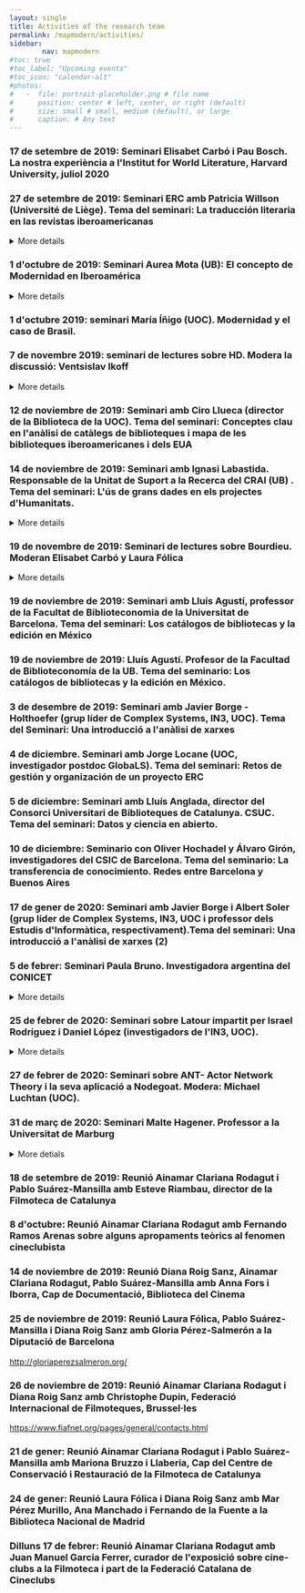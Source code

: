 ```yaml
---
layout: single
title: Activities of the research team
permalink: /mapmodern/activities/
sidebar:
        nav: mapmodern
#toc: true
#toc_label: "Upcoming events"
#toc_icon: "calendar-alt"
#photos:
#   -  file: portrait-placeholder.png # file name
#      position: center # left, center, or right (default)
#      size: small # small, medium (default), or large
#      caption: # Any text
---
```

### 17 de setembre de 2019: Seminari Elisabet Carbó i Pau Bosch. La nostra experiència a l'Institut for World Literature, Harvard University, juliol 2020

### 27 de setembre de 2019: Seminari ERC amb Patricia Willson (Université de Liège). Tema del seminari: La traducción literaria en las revistas iberoamericanas

<details>
<summary>More details</summary>
{{ "**Textos en discussió:**  

Walkowitz, Rebeca. 2015. Born Translated. The Contemporary Novel in an Age of World Literature. New York: Columbia University Press, pp.1-48.

Willson, Patricia. 2013. “La traducción y sus discursos. Apuntes sobre la historia de la traductología”. Ex-Libris 2, pp. 82-95.

Bionota: Patricia Willson es doctora en letras por la Universidad de Buenos Aires y traductora por el IES en Lenguas Vivas. Es autora de La constelación del Sur. Traductores y traducciones en la literatura argentina del siglo XX (Siglo XXI Editores, 2004, 2017) y de Página impar. Textos sobre la traducción en Argentina: conceptos, historia, figuras (EThos, 2019). Es coeditora de Impliciter/Expliciter. L’intervention du traducteur (Presses universitaires de Liège, 2018) y de Traductores y traducciones en la historia cultural de América Latina (UNAM, 2011). Ha traducido, entre otros autores, a Roland Barthes, Paul Ricœur, Gustave Flaubert, Jean-Paul Sartre, Richard Rorty, Mary Shelley, Mark Twain, H.P. Lovecraft, Jack London. Actualmente enseña en la Universidad de Liège y dirige la Carrera de Especialización en Traducción Literaria de la Facultad de Filosofía y Letras de la Universidad de Buenos Aires. Es miembro fundador de la Asociación Latinoamericana de Estudios de Traducción e Interpretación (ALAETI) y de la Asociación Internacional de Estudios de Traducción e Interculturales (IATIS)." | markdownify }}
</details>

###	1 d'octubre de 2019: Seminari Aurea Mota (UB): El concepto de Modernidad en Iberoamérica

<details>
<summary>More details</summary>{{
"Textos en discussió:

Mota Aurea. 2015. “The American Divergence, the Modern Western”. African, American and European Trajectories of Modernity: Past Oppression, Future Justice?. Edited by Peter Wagner. Edinburgh University Press, pp. 21-41.

Delanty, Gerard. 2016. “A transnational world?:The implications of transnationalism for comparative historical sociology”. Social Imaginaries, 2 (2). pp. 17-33. ISSN 2393-2503

Wagner, Peter. 2016. “World-Sociology: An Outline”. Social Imaginaries 2.2. pp. 87-104."
 | markdownify }}</details>

###	1 d'octubre 2019: seminari María Íñigo (UOC). Modernidad y el caso de Brasil.

###	7 de novembre 2019: seminari de lectures sobre HD. Modera la discussió: Ventsislav Ikoff

<details>
<summary>More details</summary>{{ "
Textos en discussió:

Jockers, M. 2013. Macroanalysis. Digital Methods and Literary History. University of Illinois Press.

Moretti, F. 2007. Graphs, Maps, Trees : Abstract Models for Literary History. London/New York: Verso.

Hitchcock, T. 2013.‘Confronting the Digital: Or How Academic History Writing Lost the Plot’. Cultural and Social History 10 (1): 9–23

Verbruggen, C. 2007. ‘Literary Strategy during Flander's Golden Decades: Combining Social Network Analysis and Prosopography’. In Prosopography Approaches and Applications : A Handbook, edited by K. S. B. Keats-Rohan, 579–601.

Fraiberger, S. et al. 2018. ‘Quantifying Reputation and Success in Art’. Science 362 (6416): 825–829.

Lansdall-Welfare, T. et al. 2017. ‘Content Analysis of 150 Years of British Periodicals’. Proceedings of the National Academy of Sciences of the United States of America 114 (4): E457–465.

Michel, J. B. et al. 2011. ‘Quantitative Analysis of Culture Using Millions of Digitized Books’. Science 331 (6014): 176–182.
" | markdownify }}</details>

###	12 de noviembre de 2019: Seminari amb Ciro Llueca (director de la Biblioteca de la UOC). Tema del seminari: Conceptes clau en l'anàlisi de catàlegs de biblioteques i mapa de les biblioteques iberoamericanes i dels EUA

###	14 de noviembre de 2019: Seminari amb Ignasi Labastida. Responsable de la Unitat de Suport a la Recerca del CRAI (UB) . Tema del seminari: L'ús de grans dades en els projectes d'Humanitats.

<details>
<summary>More details</summary> {{ "
Bionota: Ignasi Labastida i Juan (1970) és un investigador i activista del coneixement lliure català. Es doctorà en Física a la Universitat de Barcelona i és responsable de la Unitat de Suport a la Recerca del CRAI de la mateixa universitat, on dirigeix l'Oficina de Difusió del Coneixement. Des de l'any 2003 va liderar el projecte Creative Commons a Catalunya i Espanya. Ha promocionat i contribuït en la creació de material de formació sobre ciència oberta. Des del març de 2019 presideix la Junta de SPARC Europe.
"  | markdownify }}</details>

###	19 de novembre de 2019: Seminari de lectures sobre Bourdieu. Moderan Elisabet Carbó y Laura Fólica
<details>
<summary>More details</summary> {{ "
Textos en discussió:

Bourdieu, Pierre. 1984. “Part I: The Field of Cultural Production, Chapter 1. The Market of Symbolic Goods. The Field of Cultural Production: Essays on Art and Literature. Columbia University Press, pp. 1-34.

Sánchez Prado, Ignacio M. (ed.). 2018.  Pierre Bourdieu in Hispanic Literature and Culture. Palgrave McMillan.
"  | markdownify }}</details>

###	19 de noviembre de 2019: Seminari amb Lluís Agustí, professor de la Facultat de Biblioteconomia de la Universitat de Barcelona. Tema del seminari: Los catálogos de bibliotecas y la edición en México

### 19 de noviembre de 2019:  Lluís Agustí. Profesor de la Facultad de Biblioteconomía de la UB.  Tema del seminario: Los catálogos de bibliotecas y la edición en México.

###	3 de desembre de 2019: Seminari amb Javier Borge -Holthoefer (grup líder de Complex Systems, IN3, UOC). Tema del Seminari: Una introducció a l'anàlisi de xarxes

###	4 de diciembre. Seminari amb Jorge Locane (UOC, investigador postdoc GlobaLS). Tema del seminari: Retos de gestión y organización de un proyecto ERC

###	5 de diciembre: Seminari amb Lluís Anglada, director del Consorci Universitari de Biblioteques de Catalunya. CSUC. Tema del seminari: Datos y ciencia en abierto.

###	10 de diciembre: Seminario con Oliver Hochadel y Álvaro Girón, investigadores del CSIC de Barcelona.  Tema del seminario: La transferencia de conocimiento. Redes entre Barcelona y Buenos Aires

###	17 de gener de 2020: Seminari amb Javier Borge i Albert Soler (grup líder de Complex Systems, IN3, UOC i professor dels Estudis d'Informàtica, respectivament).Tema del seminari: Una introducció a l'anàlisi de xarxes (2)

###	5 de febrer:  Seminari Paula Bruno. Investigadora argentina del CONICET
<details>
<summary>More details</summary> {{ "
Bionota: Paula Bruno (Buenos Aires, Argentina, 1975) es Doctora en Historia por la Facultad de Filosofía y Letras de la Universidad de Buenos Aires y Profesora en Enseñanza Media y Superior en Historia por la misma facultad. Es, además, Magíster en Investigación Histórica por la Universidad de San Andrés. Actualmente es investigadora del Consejo Nacional de Investigaciones Científicas y Técnicas (CONICET). Dirige el Departamento de Estudios Históricos y Sociales de la Universidad Torcuato Di Tella (UTDT), donde es Profesora Investigadora Asociada. Es fundadora y Directora Académica de la Red de Estudios Biográficos de América Latina (REBAL). Ha sido investigadora visitante en múltiples casas de estudio y recibió becas individuales y financiamientos para desarrollar proyectos de investigación individuales y grupales de diferentes agencias estatales, fundaciones y centros de I+D de distintos países (Argentina, Estados Unidos, México, España, Italia, Alemania y Francia).
"  | markdownify }}</details>

###	25 de febrer de 2020: Seminari sobre Latour impartit per Israel Rodríguez i Daniel López (investigadors de l'IN3, UOC).
<details>
<summary>More details</summary>{{ "
Textos en discussió:

Latour, Bruno. 2004. “On the Difficulty of Being an ANT: An Interlude in the Form of a Dialog”. The Social Study of Information and Communication Study, edited by C. Avgerou, C. Ciborra, and F.F. Land, Oxford University Press, pp. 62-76.  

Latour, Bruno. 2007. Reassembling the Social. An Introduction to Actor-Network-Theory. Oxford University Press
" }}</details>

###	27 de febrer de 2020: Seminari sobre ANT- Actor Network Theory i la seva aplicació a Nodegoat. Modera: Michael Luchtan (UOC).

###	31 de març de 2020: Seminari Malte Hagener. Professor a la Universitat de Marburg
<details>
<summary>More detials</summary> {{ "
Bionota: Malte Hagener is a professor in media studies with a focus on the history, aesthetics and theory of film at Philipps University Marburg. He directs the DFG-funded project media/rep/ - an open access repository in media studies. He is a co-founder of  Necs – European Network for Cinema and Media Studies as well as member of the editorial board of the peer-reviewed OA-journal Necsus – European Journal of Media Studies.
" }}</details>

###	18 de setembre de 2019: Reunió Ainamar Clariana Rodagut i Pablo Suárez-Mansilla amb Esteve Riambau, director de la Filmoteca de Catalunya

###	8 d'octubre: Reunió Ainamar Clariana Rodagut amb Fernando Ramos Arenas sobre alguns apropaments teòrics al fenomen cineclubista

###	14 de noviembre de 2019: Reunió Diana Roig Sanz, Ainamar Clariana Rodagut, Pablo Suárez-Mansilla  amb Anna Fors i Iborra, Cap de Documentació, Biblioteca del Cinema

###	25 de noviembre de 2019: Reunió Laura Fólica, Pablo Suárez-Mansilla i Diana Roig Sanz amb Gloria Pérez-Salmerón a la Diputació de Barcelona
http://gloriaperezsalmeron.org/

###	26 de noviembre de 2019: Reunió Ainamar Clariana Rodagut i Diana Roig Sanz amb Christophe Dupin, Federació Internacional de Filmoteques, Brussel·les
https://www.fiafnet.org/pages/general/contacts.html

###	21 de gener: Reunió Ainamar Clariana Rodagut i Pablo Suárez-Mansilla amb Mariona Bruzzo i Llaberia, Cap del Centre de Conservació i Restauració de la Filmoteca de Catalunya

###	24 de gener: Reunió Laura Fólica i Diana Roig Sanz amb  Mar Pérez Murillo, Ana Manchado i Fernando de la Fuente a la Biblioteca Nacional de Madrid

###	Dilluns 17 de febrer: Reunió Ainamar Clariana Rodagut amb Juan Manuel Garcia Ferrer, curador de l'exposició sobre cine-clubs a la Filmoteca i part de la Federació Catalana de Cineclubs

